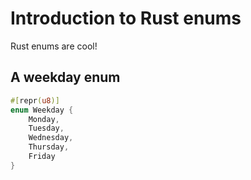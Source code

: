 # Introduction to Rust enums

Rust enums are cool!

## A weekday enum

```rust
#[repr(u8)]
enum Weekday {
    Monday,
    Tuesday,
    Wednesday,
    Thursday,
    Friday
}
```

